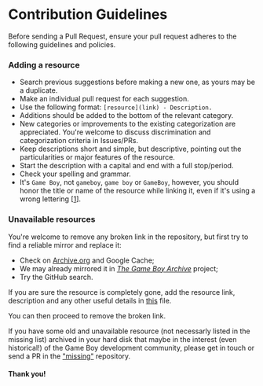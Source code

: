 # Contribution Guidelines

Before sending a Pull Request, ensure your pull request adheres to the following guidelines and policies.


### Adding a resource

- Search previous suggestions before making a new one, as yours may be a duplicate.
- Make an individual pull request for each suggestion.
- Use the following format: `[resource](link) - Description.`
- Additions should be added to the bottom of the relevant category.
- New categories or improvements to the existing categorization are appreciated. You're welcome to discuss discrimination and categorization criteria in Issues/PRs.
- Keep descriptions short and simple, but descriptive, pointing out the particularities or major features of the resource.
- Start the description with a capital and end with a full stop/period.
- Check your spelling and grammar.
- It's `Game Boy`, not `gameboy`, `game boy` or `GameBoy`, however, you should honor the title or name of the resource while linking it, even if it's using a wrong lettering \[[1](https://github.com/avivace/awesome-gbdev/issues/34)\].

### Unavailable resources

You're welcome to remove any broken link in the repository, but first try to find a reliable mirror and replace it:

- Check on [Archive.org](https://archive.org/) and Google Cache;
- We may already mirrored it in [*The Game Boy Archive*](https://github.com/gb-archive/core) project;
- Try the GitHub search.

If you are sure the resource is completely gone, add the resource link, description and any other useful details in [this](https://github.com/gb-archive/missing) file.

You can then proceed to remove the broken link.

If you have some old and unavailable resource (not necessarly listed in the missing list) archived in your hard disk that maybe in the interest (even historical!) of the Game Boy development community, please get in touch or send a PR in the ["missing"](https://github.com/gb-archive/missing) repository.

#### Thank you!
